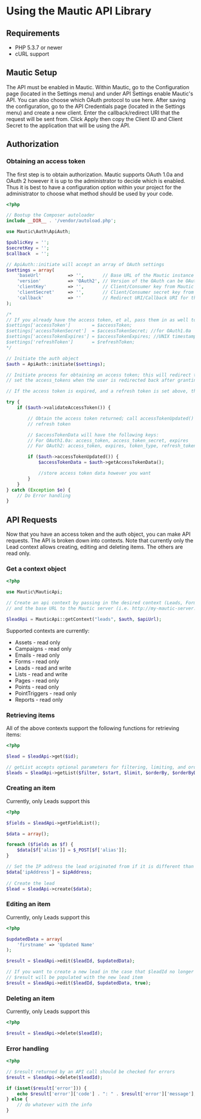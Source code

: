 # Using the Mautic API Library

## Requirements
* PHP 5.3.7 or newer
* cURL support

## Mautic Setup
The API must be enabled in Mautic. Within Mautic, go to the Configuration page (located in the Settings menu) and under API Settings enable
Mautic's API.  You can also choose which OAuth protocol to use here.  After saving the configuration, go to the API Credentials page
(located in the Settings menu) and create a new client.  Enter the callback/redirect URI that the request will be sent from.  Click Apply
then copy the Client ID and Client Secret to the application that will be using the API.

## Authorization
    
### Obtaining an access token
The first step is to obtain authorization.  Mautic supports OAuth 1.0a and OAuth 2 however it is up to the administrator
to decide which is enabled.  Thus it is best to have a configuration option within your project for the administrator 
to choose what method should be used by your code.

```php
<?php

// Bootup the Composer autoloader
include __DIR__ . '/vendor/autoload.php';  

use Mautic\Auth\ApiAuth;

$publicKey = ''; 
$secretKey = ''; 
$callback  = ''; 

// ApiAuth::initiate will accept an array of OAuth settings
$settings = array(
    'baseUrl'          => '',       // Base URL of the Mautic instance
    'version'          => 'OAuth2', // Version of the OAuth can be OAuth2 or OAuth1a. OAuth2 is the default value.
    'clientKey'        => '',       // Client/Consumer key from Mautic
    'clientSecret'     => '',       // Client/Consumer secret key from Mautic
    'callback'         => ''        // Redirect URI/Callback URI for this script
);

/*
// If you already have the access token, et al, pass them in as well to prevent the need for reauthorization
$settings['accessToken']        = $accessToken;
$settings['accessTokenSecret']  = $accessTokenSecret; //for OAuth1.0a
$settings['accessTokenExpires'] = $accessTokenExpires; //UNIX timestamp
$settings['refreshToken']       = $refreshToken;
*/

// Initiate the auth object
$auth = ApiAuth::initiate($settings);

// Initiate process for obtaining an access token; this will redirect the user to the $authorizationUrl and/or
// set the access_tokens when the user is redirected back after granting authorization

// If the access token is expired, and a refresh token is set above, then a new access token will be requested

try {
    if ($auth->validateAccessToken()) {

        // Obtain the access token returned; call accessTokenUpdated() to catch if the token was updated via a
        // refresh token

        // $accessTokenData will have the following keys:
        // For OAuth1.0a: access_token, access_token_secret, expires
        // For OAuth2: access_token, expires, token_type, refresh_token

        if ($auth->accessTokenUpdated()) {
            $accessTokenData = $auth->getAccessTokenData();

            //store access token data however you want
        }
    }
} catch (Exception $e) {
    // Do Error handling
}
```

## API Requests
Now that you have an access token and the auth object, you can make API requests.  The API is broken down into contexts.
Note that currently only the Lead context allows creating, editing and deleting items.  The others are read only.

### Get a context object

```php
<?php

use Mautic\MauticApi;

// Create an api context by passing in the desired context (Leads, Forms, Pages, etc), the $auth object from above
// and the base URL to the Mautic server (i.e. http://my-mautic-server.com/api/)

$leadApi = MauticApi::getContext("leads", $auth, $apiUrl);
```

Supported contexts are currently:

* Assets - read only
* Campaigns - read only
* Emails - read only
* Forms - read only
* Leads - read and write
* Lists - read and write
* Pages - read only
* Points - read only
* PointTriggers - read only
* Reports - read only

### Retrieving items
All of the above contexts support the following functions for retrieving items:

```php
<?php

$lead = $leadApi->get($id);

// getList accepts optional parameters for filtering, limiting, and ordering
$leads = $leadApi->getList($filter, $start, $limit, $orderBy, $orderByDir);
```

### Creating an item
Currently, only Leads support this

```php
<?php

$fields = $leadApi->getFieldList();

$data = array();

foreach ($fields as $f) {
    $data[$f['alias']] = $_POST[$f['alias']];
}

// Set the IP address the lead originated from if it is different than that of the server making the request
$data['ipAddress'] = $ipAddress;
 
// Create the lead 
$lead = $leadApi->create($data);
```
    
### Editing an item
Currently, only Leads support this

```php
<?php

$updatedData = array(
    'firstname' => 'Updated Name'
);

$result = $leadApi->edit($leadId, $updatedData);

// If you want to create a new lead in the case that $leadId no longer exists
// $result will be populated with the new lead item
$result = $leadApi->edit($leadId, $updatedData, true);
```
    
### Deleting an item
Currently, only Leads support this

```php
<?php

$result = $leadApi->delete($leadId);
```

### Error handling

```php
<?php

// $result returned by an API call should be checked for errors
$result = $leadApi->delete($leadId);

if (isset($result['error'])) {
    echo $result['error']['code'] . ": " . $result['error']['message'];
} else {
    // do whatever with the info
}
```
